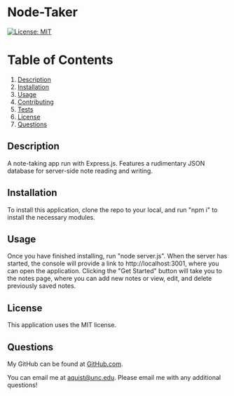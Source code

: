 # Node-Taker
[![License: MIT](https://img.shields.io/badge/License-MIT-yellow.svg)](https://opensource.org/licenses/MIT)
# Table of Contents
1. [Description](#description)
2. [Installation](#installation)
3. [Usage](#usage)
4. [Contributing](#contributing)
5. [Tests](#tests)
6. [License](#license)
7. [Questions](#questions)

## Description <a name="description"></a>
A note-taking app run with Express.js. Features a rudimentary JSON database for server-side note reading and writing.

## Installation <a name="installation"></a>
To install this application, clone the repo to your local, and run "npm i" to install the necessary modules. 

## Usage <a name="usage"></a>
Once you have finished installing, run "node server.js". When the server has started, the console will provide a link to http://localhost:3001, where you can open the application. Clicking the "Get Started" button will take you to the notes page, where you can add new notes or view, edit, and delete previously saved notes.


## License <a name="license"></a>
This application uses the MIT license.

## Questions <a name="questions"><a>
My GitHub can be found at [GitHub.com](https://github.com/andreasq99).

You can email me at aquist@unc.edu. Please email me with any additional questions!
